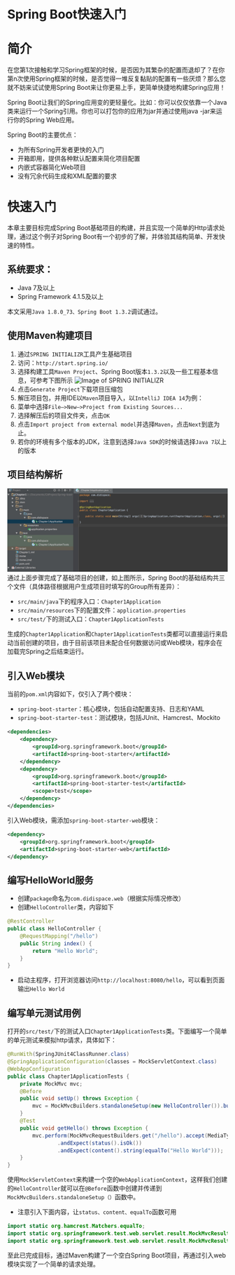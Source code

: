 # Spring Boot快速入门
# 简介

在您第1次接触和学习Spring框架的时候，是否因为其繁杂的配置而退却了？在你第n次使用Spring框架的时候，是否觉得一堆反复黏贴的配置有一些厌烦？那么您就不妨来试试使用Spring Boot来让你更易上手，更简单快捷地构建Spring应用！

Spring Boot让我们的Spring应用变的更轻量化。比如：你可以仅仅依靠一个Java类来运行一个Spring引用。你也可以打包你的应用为jar并通过使用java -jar来运行你的Spring Web应用。

Spring Boot的主要优点：

* 为所有Spring开发者更快的入门
* 开箱即用，提供各种默认配置来简化项目配置
* 内嵌式容器简化Web项目
* 没有冗余代码生成和XML配置的要求

# 快速入门
本章主要目标完成Spring Boot基础项目的构建，并且实现一个简单的Http请求处理，通过这个例子对Spring Boot有一个初步的了解，并体验其结构简单、开发快速的特性。
## 系统要求：
* Java 7及以上
* Spring Framework 4.1.5及以上

本文采用```Java 1.8.0_73、Spring Boot 1.3.2```调试通过。
## 使用Maven构建项目

1. 通过```SPRING INITIALIZR```工具产生基础项目
  1. 访问：```http://start.spring.io/```
  2. 选择构建工具```Maven Project```、Spring Boot版本```1.3.2```以及一些工程基本信息，可参考下图所示
  ![Image of SPRING INITIALIZR](http://blog.didispace.com/content/images/2016/02/chapter1-1.png)
  3. 点击```Generate Project```下载项目压缩包
2. 解压项目包，并用IDE以```Maven```项目导入，以```IntelliJ IDEA 14```为例：
  1. 菜单中选择```File–>New–>Project from Existing Sources...```
  2. 选择解压后的项目文件夹，点击```OK```
  3. 点击```Import project from external model```并选择```Maven```，点击```Next```到底为止。
  4. 若你的环境有多个版本的JDK，注意到选择```Java SDK```的时候请选择```Java 7```以上的版本

## 项目结构解析
![test](/images/chapter1-2.png)
通过上面步骤完成了基础项目的创建，如上图所示，Spring Boot的基础结构共三个文件（具体路径根据用户生成项目时填写的Group所有差异）：
* ```src/main/java```下的程序入口：```Chapter1Application```
* ```src/main/resources```下的配置文件：```application.properties```
* ```src/test/```下的测试入口：```Chapter1ApplicationTests```

生成的```Chapter1Application```和```Chapter1ApplicationTests```类都可以直接运行来启动当前创建的项目，由于目前该项目未配合任何数据访问或Web模块，程序会在加载完Spring之后结束运行。

## 引入Web模块
当前的```pom.xml```内容如下，仅引入了两个模块：
* ```spring-boot-starter```：核心模块，包括自动配置支持、日志和YAML
* ```spring-boot-starter-test```：测试模块，包括JUnit、Hamcrest、Mockito

```xml
<dependencies>
    <dependency>
        <groupId>org.springframework.boot</groupId>
		<artifactId>spring-boot-starter</artifactId>
	</dependency>
	<dependency>
		<groupId>org.springframework.boot</groupId>
		<artifactId>spring-boot-starter-test</artifactId>
		<scope>test</scope>
	</dependency>
</dependencies>
```

引入Web模块，需添加```spring-boot-starter-web```模块：

```xml
<dependency>
	<groupId>org.springframework.boot</groupId>
	<artifactId>spring-boot-starter-web</artifactId>
</dependency>
```

## 编写HelloWorld服务

* 创建```package```命名为```com.didispace.web```（根据实际情况修改）
* 创建```HelloController```类，内容如下
```java
@RestController
public class HelloController {
    @RequestMapping("/hello")
    public String index() {
        return "Hello World";
    }
}
```
* 启动主程序，打开浏览器访问```http://localhost:8080/hello```，可以看到页面输出```Hello World```

## 编写单元测试用例

打开的```src/test/```下的测试入口```Chapter1ApplicationTests```类。下面编写一个简单的单元测试来模拟http请求，具体如下：

```java
@RunWith(SpringJUnit4ClassRunner.class)
@SpringApplicationConfiguration(classes = MockServletContext.class)
@WebAppConfiguration
public class Chapter1ApplicationTests {
	private MockMvc mvc;
	@Before
	public void setUp() throws Exception {
		mvc = MockMvcBuilders.standaloneSetup(new HelloController()).build();
	}
	@Test
	public void getHello() throws Exception {
		mvc.perform(MockMvcRequestBuilders.get("/hello").accept(MediaType.APPLICATION_JSON))
				.andExpect(status().isOk())
				.andExpect(content().string(equalTo("Hello World")));
	}
}
```

使用```MockServletContext```来构建一个空的```WebApplicationContext```，这样我们创建的```HelloController```就可以在```@Before```函数中创建并传递到```MockMvcBuilders.standaloneSetup（）```函数中。

* 注意引入下面内容，让```status、content、equalTo```函数可用

```java
import static org.hamcrest.Matchers.equalTo;
import static org.springframework.test.web.servlet.result.MockMvcResultMatchers.content;
import static org.springframework.test.web.servlet.result.MockMvcResultMatchers.status;

```

至此已完成目标，通过Maven构建了一个空白Spring Boot项目，再通过引入web模块实现了一个简单的请求处理。
